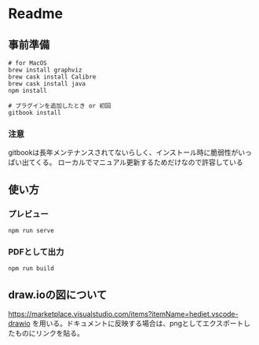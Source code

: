 # Readme

## 事前準備

```
# for MacOS
brew install graphviz
brew cask install Calibre
brew cask install java
npm install

# プラグインを追加したとき or 初回
gitbook install
```

### 注意

gitbookは長年メンテナンスされてないらしく、インストール時に脆弱性がいっぱい出てくる。
ローカルでマニュアル更新するためだけなので許容している

## 使い方

### プレビュー

```
npm run serve
```

### PDFとして出力

```
npm run build
```

## draw.ioの図について

https://marketplace.visualstudio.com/items?itemName=hediet.vscode-drawio
を用いる。ドキュメントに反映する場合は、pngとしてエクスポートしたものにリンクを貼る。